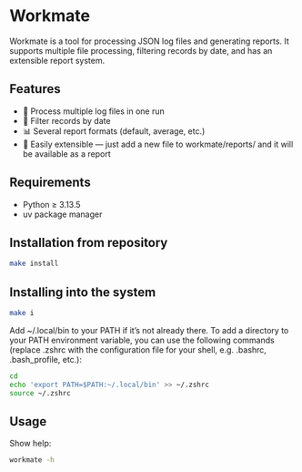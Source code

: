 # Workmate

Workmate is a tool for processing JSON log files and generating reports.
It supports multiple file processing, filtering records by date, and has an extensible report system.

## Features
- 📂 Process multiple log files in one run
- 📅 Filter records by date
- 📊 Several report formats (default, average, etc.)
- 🧩 Easily extensible — just add a new file to workmate/reports/ and it will be available as a report

## Requirements

- Python ≥ 3.13.5
- uv package manager

## Installation from repository

```bash
make install
```

## Installing into the system

```bash
make i
```

Add ~/.local/bin to your PATH if it’s not already there.
To add a directory to your PATH environment variable, you can use the following commands (replace .zshrc with the configuration file for your shell, e.g. .bashrc, .bash_profile, etc.):

```bash
cd
echo 'export PATH=$PATH:~/.local/bin' >> ~/.zshrc
source ~/.zshrc
```

## Usage

Show help:

```bash
workmate -h
```